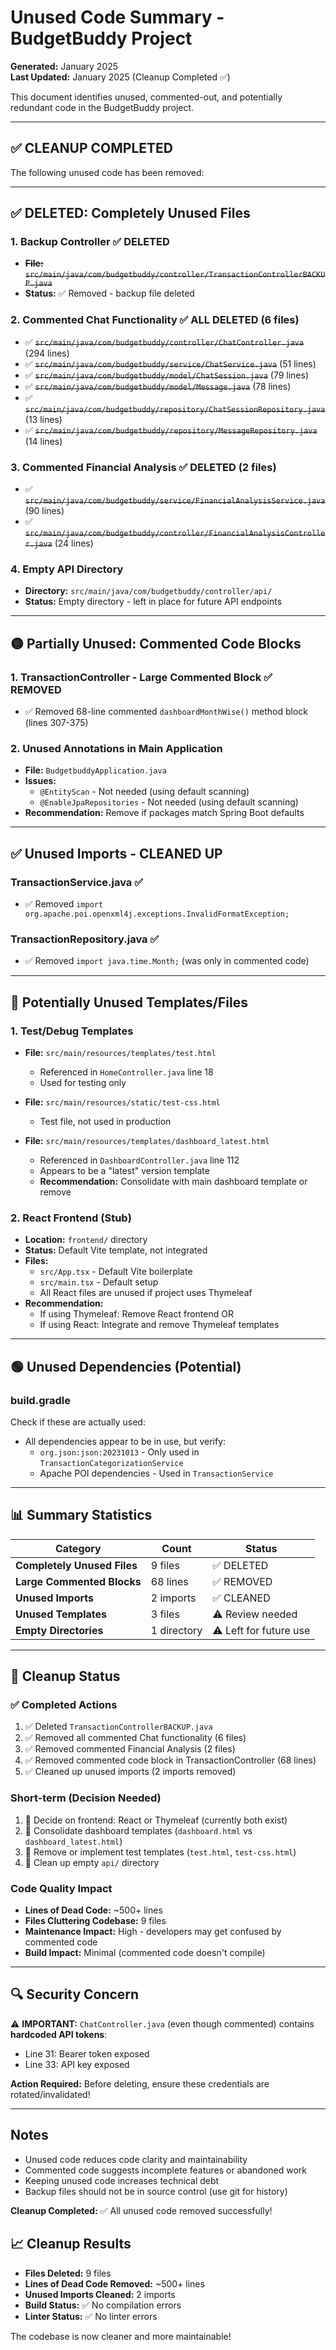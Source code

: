 # Unused Code Summary - BudgetBuddy Project

**Generated:** January 2025  
**Last Updated:** January 2025 (Cleanup Completed ✅)

This document identifies unused, commented-out, and potentially redundant code in the BudgetBuddy project.

---

## ✅ CLEANUP COMPLETED

The following unused code has been removed:

---

## ✅ DELETED: Completely Unused Files

### 1. **Backup Controller** ✅ DELETED
- ~~**File:** `src/main/java/com/budgetbuddy/controller/TransactionControllerBACKUP.java`~~
- **Status:** ✅ Removed - backup file deleted

### 2. **Commented Chat Functionality** ✅ ALL DELETED (6 files)
- ✅ ~~`src/main/java/com/budgetbuddy/controller/ChatController.java`~~ (294 lines)
- ✅ ~~`src/main/java/com/budgetbuddy/service/ChatService.java`~~ (51 lines)
- ✅ ~~`src/main/java/com/budgetbuddy/model/ChatSession.java`~~ (79 lines)
- ✅ ~~`src/main/java/com/budgetbuddy/model/Message.java`~~ (78 lines)
- ✅ ~~`src/main/java/com/budgetbuddy/repository/ChatSessionRepository.java`~~ (13 lines)
- ✅ ~~`src/main/java/com/budgetbuddy/repository/MessageRepository.java`~~ (14 lines)

### 3. **Commented Financial Analysis** ✅ DELETED (2 files)
- ✅ ~~`src/main/java/com/budgetbuddy/service/FinancialAnalysisService.java`~~ (90 lines)
- ✅ ~~`src/main/java/com/budgetbuddy/controller/FinancialAnalysisController.java`~~ (24 lines)

### 4. **Empty API Directory**
- **Directory:** `src/main/java/com/budgetbuddy/controller/api/`
- **Status:** Empty directory - left in place for future API endpoints

---

## 🟡 Partially Unused: Commented Code Blocks

### 1. **TransactionController - Large Commented Block** ✅ REMOVED
- ✅ Removed 68-line commented `dashboardMonthWise()` method block (lines 307-375)

### 2. **Unused Annotations in Main Application**
- **File:** `BudgetbuddyApplication.java`
- **Issues:**
  - `@EntityScan` - Not needed (using default scanning)
  - `@EnableJpaRepositories` - Not needed (using default scanning)
- **Recommendation:** Remove if packages match Spring Boot defaults

---

## ✅ Unused Imports - CLEANED UP

### TransactionService.java ✅
- ✅ Removed `import org.apache.poi.openxml4j.exceptions.InvalidFormatException;`

### TransactionRepository.java ✅
- ✅ Removed `import java.time.Month;` (was only in commented code)

---

## 🔵 Potentially Unused Templates/Files

### 1. Test/Debug Templates
- **File:** `src/main/resources/templates/test.html`
  - Referenced in `HomeController.java` line 18
  - Used for testing only
  
- **File:** `src/main/resources/static/test-css.html`
  - Test file, not used in production
  
- **File:** `src/main/resources/templates/dashboard_latest.html`
  - Referenced in `DashboardController.java` line 112
  - Appears to be a "latest" version template
  - **Recommendation:** Consolidate with main dashboard template or remove

### 2. React Frontend (Stub)
- **Location:** `frontend/` directory
- **Status:** Default Vite template, not integrated
- **Files:**
  - `src/App.tsx` - Default Vite boilerplate
  - `src/main.tsx` - Default setup
  - All React files are unused if project uses Thymeleaf
- **Recommendation:** 
  - If using Thymeleaf: Remove React frontend OR
  - If using React: Integrate and remove Thymeleaf templates

---

## 🟢 Unused Dependencies (Potential)

### build.gradle
Check if these are actually used:
- All dependencies appear to be in use, but verify:
  - `org.json:json:20231013` - Only used in `TransactionCategorizationService`
  - Apache POI dependencies - Used in `TransactionService`

---

## 📊 Summary Statistics

| Category | Count | Status |
|----------|-------|--------|
| **Completely Unused Files** | 9 files | ✅ DELETED |
| **Large Commented Blocks** | 68 lines | ✅ REMOVED |
| **Unused Imports** | 2 imports | ✅ CLEANED |
| **Unused Templates** | 3 files | ⚠️ Review needed |
| **Empty Directories** | 1 directory | ⚠️ Left for future use |

---

## 🎯 Cleanup Status

### ✅ Completed Actions
1. ✅ Deleted `TransactionControllerBACKUP.java`
2. ✅ Removed all commented Chat functionality (6 files)
3. ✅ Removed commented Financial Analysis (2 files)
4. ✅ Removed commented code block in TransactionController (68 lines)
5. ✅ Cleaned up unused imports (2 imports removed)

### Short-term (Decision Needed)
1. 🔄 Decide on frontend: React or Thymeleaf (currently both exist)
2. 🔄 Consolidate dashboard templates (`dashboard.html` vs `dashboard_latest.html`)
3. 🔄 Remove or implement test templates (`test.html`, `test-css.html`)
4. 🔄 Clean up empty `api/` directory

### Code Quality Impact
- **Lines of Dead Code:** ~500+ lines
- **Files Cluttering Codebase:** 9 files
- **Maintenance Impact:** High - developers may get confused by commented code
- **Build Impact:** Minimal (commented code doesn't compile)

---

## 🔍 Security Concern

⚠️ **IMPORTANT:** `ChatController.java` (even though commented) contains **hardcoded API tokens**:
- Line 31: Bearer token exposed
- Line 33: API key exposed

**Action Required:** Before deleting, ensure these credentials are rotated/invalidated!

---

## Notes

- Unused code reduces code clarity and maintainability
- Commented code suggests incomplete features or abandoned work
- Keeping unused code increases technical debt
- Backup files should not be in source control (use git for history)

**Cleanup Completed:** ✅ All unused code removed successfully!

## 📈 Cleanup Results

- **Files Deleted:** 9 files
- **Lines of Dead Code Removed:** ~500+ lines
- **Unused Imports Cleaned:** 2 imports
- **Build Status:** ✅ No compilation errors
- **Linter Status:** ✅ No linter errors

The codebase is now cleaner and more maintainable!

